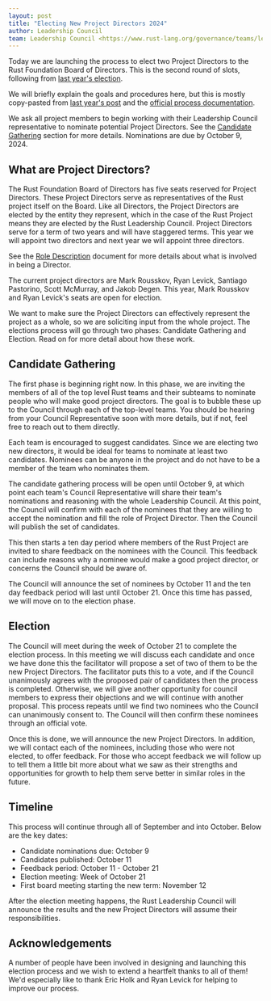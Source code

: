 ```yaml
---
layout: post
title: "Electing New Project Directors 2024"
author: Leadership Council
team: Leadership Council <https://www.rust-lang.org/governance/teams/leadership-council>
---
```


Today we are launching the process to elect two Project Directors to the Rust Foundation Board of Directors. This is the second round of slots, following from [last year's election](https://blog.rust-lang.org/2023/08/30/electing-new-project-directors.html).

We will briefly explain the goals and procedures here, but this is mostly copy-pasted from [last year's post](https://blog.rust-lang.org/2023/08/30/electing-new-project-directors.html) and the [official process documentation][pde-process].

We ask all project members to begin working with their Leadership Council representative to nominate potential Project Directors. See the [Candidate Gathering](#candidate-gathering) section for more details. Nominations are due by October 9, 2024.

[pde-process]: https://github.com/rust-lang/leadership-council/blob/main/policies/project-directorship/election-process.md

## What are Project Directors?

The Rust Foundation Board of Directors has five seats reserved for Project Directors.
These Project Directors serve as representatives of the Rust project itself on the Board.
Like all Directors, the Project Directors are elected by the entity they represent, which in the case of the Rust Project means they are elected by the Rust Leadership Council.
Project Directors serve for a term of two years and will have staggered terms.
This year we will appoint two directors and next year we will appoint three directors.

See the [Role Description] document for more details about what is involved in being a Director.

The current project directors are Mark Rousskov, Ryan Levick, Santiago Pastorino, Scott McMurray, and Jakob Degen.
This year, Mark Rousskov and Ryan Levick's seats are open for election.

We want to make sure the Project Directors can effectively represent the project as a whole, so we are soliciting input from the whole project.
The elections process will go through two phases: Candidate Gathering and Election.
Read on for more detail about how these work.

[Role Description]: https://github.com/rust-lang/leadership-council/blob/main/roles/rust-foundation-project-director.md

## Candidate Gathering

The first phase is beginning right now.
In this phase, we are inviting the members of all of the top level Rust teams and their subteams to nominate people who will make good project directors.
The goal is to bubble these up to the Council through each of the top-level teams.
You should be hearing from your Council Representative soon with more details, but if not, feel free to reach out to them directly.

Each team is encouraged to suggest candidates.
Since we are electing two new directors, it would be ideal for teams to nominate at least two candidates.
Nominees can be anyone in the project and do not have to be a member of the team who nominates them.

The candidate gathering process will be open until October 9, at which point each team's Council Representative will share their team's nominations and reasoning with the whole Leadership Council.
At this point, the Council will confirm with each of the nominees that they are willing to accept the nomination and fill the role of Project Director.
Then the Council will publish the set of candidates.

This then starts a ten day period where members of the Rust Project are invited to share feedback on the nominees with the Council.
This feedback can include reasons why a nominee would make a good project director, or concerns the Council should be aware of.

The Council will announce the set of nominees by October 11 and the ten day feedback period will last until October 21.
Once this time has passed, we will move on to the election phase.

## Election

The Council will meet during the week of October 21 to complete the election process.
In this meeting we will discuss each candidate and once we have done this the facilitator will propose a set of two of them to be the new Project Directors.
The facilitator puts this to a vote, and if the Council unanimously agrees with the proposed pair of candidates then the process is completed.
Otherwise, we will give another opportunity for council members to express their objections and we will continue with another proposal.
This process repeats until we find two nominees who the Council can unanimously consent to.
The Council will then confirm these nominees through an official vote.

Once this is done, we will announce the new Project Directors.
In addition, we will contact each of the nominees, including those who were not elected, to offer feedback.
For those who accept feedback we will follow up to tell them a little bit more about what we saw as their strengths and opportunities for growth to help them serve better in similar roles in the future.

## Timeline

This process will continue through all of September and into October.
Below are the key dates:

* Candidate nominations due: October 9
* Candidates published: October 11
* Feedback period: October 11 - October 21
* Election meeting: Week of October 21
* First board meeting starting the new term: November 12

After the election meeting happens, the Rust Leadership Council will announce the results and the new Project Directors will assume their responsibilities.

## Acknowledgements

A number of people have been involved in designing and launching this election process and we wish to extend a heartfelt thanks to all of them!
We'd especially like to thank Eric Holk and Ryan Levick for helping to improve our process.
